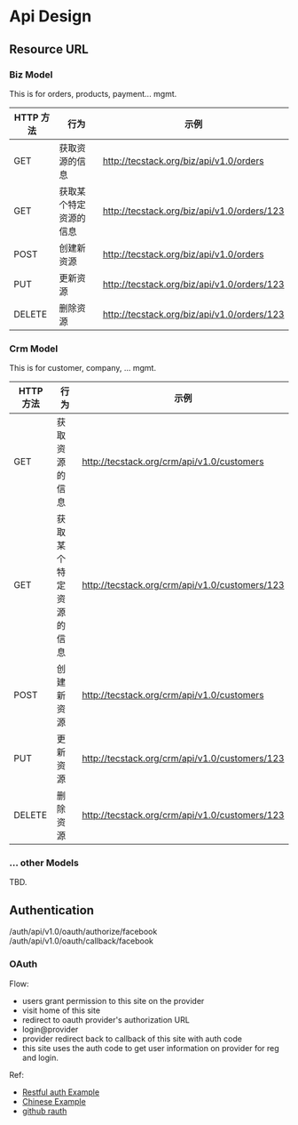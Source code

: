 
# Api Design


## Resource URL

### Biz Model

This is for orders, products, payment... mgmt.

| HTTP 方法   |  行为          |         示例 |
| ---------- |-------------- |---------------|
| GET      |   获取资源的信息 |    http://tecstack.org/biz/api/v1.0/orders |
| GET      |   获取某个特定资源的信息 | http://tecstack.org/biz/api/v1.0/orders/123 |
| POST     |   创建新资源           |  http://tecstack.org/biz/api/v1.0/orders |
| PUT      |   更新资源             |  http://tecstack.org/biz/api/v1.0/orders/123 |
| DELETE   |   删除资源             |  http://tecstack.org/biz/api/v1.0/orders/123 |

### Crm Model

This is for customer, company, ... mgmt.

| HTTP 方法   |  行为          |         示例 |
| ---------- |-------------- |---------------|
| GET      |   获取资源的信息 |    http://tecstack.org/crm/api/v1.0/customers |
| GET      |   获取某个特定资源的信息 | http://tecstack.org/crm/api/v1.0/customers/123 |
| POST     |   创建新资源           |  http://tecstack.org/crm/api/v1.0/customers |
| PUT      |   更新资源             |  http://tecstack.org/crm/api/v1.0/customers/123 |
| DELETE   |   删除资源             |  http://tecstack.org/crm/api/v1.0/customers/123 |

### ... other Models

TBD.


## Authentication

/auth/api/v1.0/oauth/authorize/facebook
/auth/api/v1.0/oauth/callback/facebook

### OAuth

Flow:
* users grant permission to this site on the provider
* visit home of this site
* redirect to oauth provider's authorization URL
* login@provider
* provider redirect back to callback of this site with auth code
* this site uses the auth code to get user information on provider for reg and login.

Ref:

* [Restful auth Example](http://blog.miguelgrinberg.com/post/restful-authentication-with-flask)
* [Chinese Example](http://www.pythondoc.com/flask-restful/third.html)
* [github rauth](http://www.oschina.net/translate/using-flask-and-rauth-for-github-authentication)
